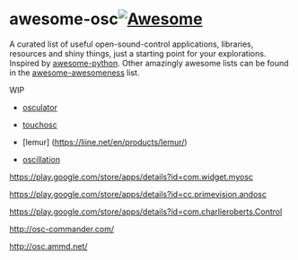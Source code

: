 # awesome-osc[![Awesome](https://cdn.rawgit.com/sindresorhus/awesome/d7305f38d29fed78fa85652e3a63e154dd8e8829/media/badge.svg)](https://github.com/sindresorhus/awesome)
A curated list of useful open-sound-control applications, libraries, resources and shiny things, just a starting point for your explorations. Inspired by [awesome-python](https://github.com/vinta/awesome-python). Other amazingly awesome lists can be found in the [awesome-awesomeness](https://github.com/bayandin/awesome-awesomeness) list.

WIP

 - [osculator](https://osculator.net/)

 - [touchosc](https://hexler.net/software/touchosc-android)

 - [lemur] (https://liine.net/en/products/lemur/)

 - [oscillation](http://www.workprolighting.com/products/oscillation)

https://play.google.com/store/apps/details?id=com.widget.myosc

https://play.google.com/store/apps/details?id=cc.primevision.andosc

https://play.google.com/store/apps/details?id=com.charlieroberts.Control

http://osc-commander.com/

http://osc.ammd.net/
